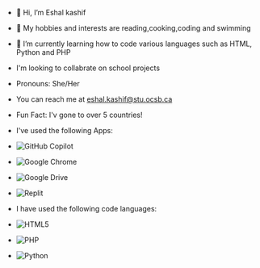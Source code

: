 - 👋 Hi, I’m Eshal kashif 
- 👀 My hobbies and interests are reading,cooking,coding and swimming  
- 🌱 I’m currently learning how to code various languages such as HTML, Python and PHP
- I'm looking to collabrate on school projects
- Pronouns: She/Her
- You can reach me at eshal.kashif@stu.ocsb.ca
- Fun Fact: I'v gone to over 5 countries!
- I've used the following Apps:
- ![GitHub Copilot](https://img.shields.io/badge/github_copilot-8957E5?style=for-the-badge&logo=github-copilot&logoColor=white)

- ![Google Chrome](https://img.shields.io/badge/Google%20Chrome-4285F4?style=for-the-badge&logo=GoogleChrome&logoColor=white)

- ![Google Drive](https://img.shields.io/badge/Google%20Drive-4285F4?style=for-the-badge&logo=googledrive&logoColor=white)

-  ![Replit](https://img.shields.io/badge/Replit-DD1200?style=for-the-badge&logo=Replit&logoColor=white)

- I have used the following code languages:

-  ![HTML5](https://img.shields.io/badge/html5-%23E34F26.svg?style=for-the-badge&logo=html5&logoColor=white)

-  ![PHP](https://img.shields.io/badge/php-%23777BB4.svg?style=for-the-badge&logo=php&logoColor=white)

-  ![Python](https://img.shields.io/badge/python-3670A0?style=for-the-badge&logo=python&logoColor=ffdd54)

<!---
Eshal109/Eshal109 is a ✨ special ✨ repository because its `README.md` (this file) appears on your GitHub profile.
You can click the Preview link to take a look at your changes.
--->
